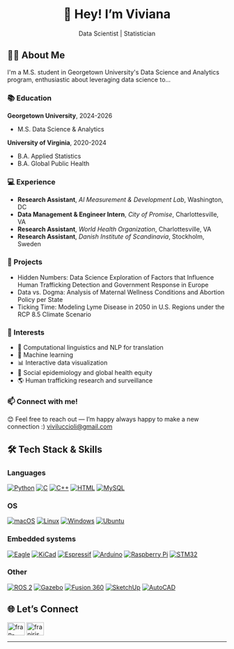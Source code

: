 
<h1 align="center">
  👋 Hey! I’m Viviana
</h1>

<p align="center">
  Data Scientist | Statistician 
</p>

## 🧑‍🎓 About Me

I'm a M.S. student in Georgetown University's Data Science and Analytics program, enthusiastic about leveraging data science to...

### 📚 Education

**Georgetown University**, 2024-2026
- M.S. Data Science & Analytics

**University of Virginia**, 2020-2024
- B.A. Applied Statistics
- B.A. Global Public Health

### 💻 Experience

- **Research Assistant**, *AI Measurement & Development Lab*, Washington, DC
- **Data Management & Engineer Intern**, *City of Promise*, Charlottesville, VA
- **Research Assistant**, *World Health Organization*, Charlottesville, VA
- **Research Assistant**, *Danish Institute of Scandinavia*, Stockholm, Sweden

### 💼 Projects

- Hidden Numbers: Data Science Exploration of Factors that Influence Human Trafficking Detection and Government Response in Europe
- Data vs. Dogma: Analysis of Maternal Wellness Conditions and Abortion Policy per State
- Ticking Time: Modeling Lyme Disease in 2050 in U.S. Regions under the RCP 8.5 Climate Scenario


### 🧐 Interests

- 💬 Computational linguistics and NLP for translation
- 📖 Machine learning
- 📊 Interactive data visualization
- 🧠 Social epidemiology and global health equity
- 🌎 Human trafficking research and surveillance


### 📫 Connect with me!
😊 Feel free to reach out — I’m happy always happy to make a new connection :) [viviluccioli@gmail.com](mailto:viviluccioli@gmail.com)


## 🛠 Tech Stack & Skills
### Languages
[![Python](https://img.shields.io/badge/Python-3776AB?style=for-the-badge&logo=python&logoColor=white)](https://www.python.org/)
[![C](https://img.shields.io/badge/C-00599C?style=for-the-badge&logo=c&logoColor=white)](https://en.wikipedia.org/wiki/C_(programming_language))
[![C++](https://img.shields.io/badge/C%2B%2B-00599C?style=for-the-badge&logo=c%2B%2B&logoColor=white)](https://en.wikipedia.org/wiki/C%2B%2B)
[![HTML](https://img.shields.io/badge/HTML-E34F26?style=for-the-badge&logo=html5&logoColor=white)](https://developer.mozilla.org/en-US/docs/Web/HTML)
[![MySQL](https://img.shields.io/badge/mysql-4479A1.svg?style=for-the-badge&logo=mysql&logoColor=white)](https://www.mysql.com/)


### OS
[![macOS](https://img.shields.io/badge/macOS-000000?style=for-the-badge&logo=apple&logoColor=white)](https://www.apple.com/macos/)
[![Linux](https://img.shields.io/badge/Linux-FCC624?style=for-the-badge&logo=linux&logoColor=black)](https://www.linux.org/)
[![Windows](https://img.shields.io/badge/Windows-0078D6?style=for-the-badge&logo=windows&logoColor=white)](https://www.microsoft.com/en-us/windows)
[![Ubuntu](https://img.shields.io/badge/Ubuntu-E95420?style=for-the-badge&logo=ubuntu&logoColor=white)](https://ubuntu.com/)

### Embedded systems
[![Eagle](https://img.shields.io/badge/Eagle-7B6F9A?style=for-the-badge&logo=autodesk&logoColor=white)](https://www.autodesk.com/products/eagle/overview)
[![KiCad](https://img.shields.io/badge/KiCad-2E8B57?style=for-the-badge&logo=kicad&logoColor=white)](https://kicad.org/)
[![Espressif](https://img.shields.io/badge/Espressif-323E54?style=for-the-badge&logo=espressif&logoColor=white)](https://www.espressif.com/)
[![Arduino](https://img.shields.io/badge/Arduino-00979D?style=for-the-badge&logo=arduino&logoColor=white)](https://www.arduino.cc/)
[![Raspberry Pi](https://img.shields.io/badge/Raspberry%20Pi-A22846?style=for-the-badge&logo=raspberrypi&logoColor=white)](https://www.raspberrypi.org/)
[![STM32](https://img.shields.io/badge/STM32-03234B?style=for-the-badge&logo=stmicroelectronics&logoColor=white)](https://www.st.com/en/microcontrollers-microprocessors/stm32-32-bit-arm-cortex-mcus.html)

### Other
[![ROS 2](https://img.shields.io/badge/ROS%202-22314E?style=for-the-badge&logo=ros&logoColor=white)](https://www.ros.org/)
[![Gazebo](https://img.shields.io/badge/Gazebo-5F6A6A?style=for-the-badge&logo=ros&logoColor=white)](http://gazebosim.org/)
[![Fusion 360](https://img.shields.io/badge/Fusion%20360-006F87?style=for-the-badge&logo=autodesk&logoColor=white)](https://www.autodesk.com/products/fusion-360/overview)
[![SketchUp](https://img.shields.io/badge/SketchUp-3A6AA5?style=for-the-badge&logo=sketchup&logoColor=white)](https://www.sketchup.com/)
[![AutoCAD](https://img.shields.io/badge/AutoCAD-004F87?style=for-the-badge&logo=autodesk&logoColor=white)](https://www.autodesk.com/products/autocad/overview)

## 🌐 Let’s Connect
<p align="left">
  <a href="https://linkedin.com/in/fran-iriso" target="blank"><img align="center" src="https://raw.githubusercontent.com/rahuldkjain/github-profile-readme-generator/master/src/images/icons/Social/linked-in-alt.svg" alt="fran-iriso" height="30" width="40" /></a>  
  <a href="https://instagram.com/franirisoo" target="blank"><img align="center" src="https://raw.githubusercontent.com/rahuldkjain/github-profile-readme-generator/master/src/images/icons/Social/instagram.svg" alt="franirisoo" height="30" width="40" /></a>
</p>

---
